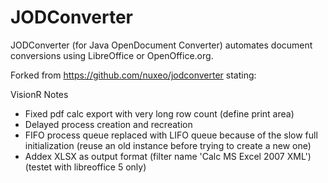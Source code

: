 JODConverter
============

JODConverter (for Java OpenDocument Converter) automates document conversions using LibreOffice or OpenOffice.org.

Forked from https://github.com/nuxeo/jodconverter stating:

VisionR Notes

 - Fixed pdf calc export with very long row count (define print area)
 - Delayed process creation and recreation
 - FIFO process queue replaced with LIFO queue because of the slow full initialization (reuse an old instance before trying to create a new one)
 - Addex XLSX as output format (filter name 'Calc MS Excel 2007 XML') (testet with libreoffice 5 only)